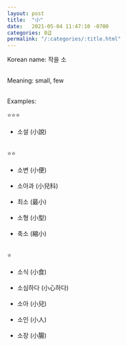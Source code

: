 ```yaml
---
layout: post
title:  "小"
date:   2021-05-04 11:47:10 -0700
categories: 8급
permalink: "/:categories/:title.html"
---
```


Korean name: 작을 소 <br><br>

Meaning: small, few <br><br>

Examples:

⭐⭐⭐
* 소설 (小說) <br><br>


⭐⭐
* 소변 (小便) <br><br>
* 소아과 (小兒科) <br><br>
* 최소 (最小) <br><br>
* 소형 (小型) <br><br>
* 축소 (縮小) <br><br>


⭐
* 소식 (小食) <br><br>
* 소심하다 (小心하다) <br><br>
* 소아 (小兒) <br><br>
* 소인 (小人) <br><br>
* 소장 (小腸) <br><br>

